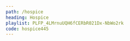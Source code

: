```yaml
---
path: /hospice
heading: Hospice
playlist: PLFP_4LMrnuUQH6fCERbR021Dx-NbWo2rk
code: hospice445
---
```


